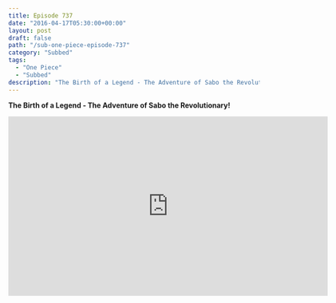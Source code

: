 ```yaml
---
title: Episode 737
date: "2016-04-17T05:30:00+00:00"
layout: post
draft: false
path: "/sub-one-piece-episode-737"
category: "Subbed"
tags:
  - "One Piece"
  - "Subbed"
description: "The Birth of a Legend - The Adventure of Sabo the Revolutionary!"
---
```


**The Birth of a Legend - The Adventure of Sabo the Revolutionary!**

<iframe width="640" height="360" src="https://www.rapidvideo.com/e/G6FRPGNYIH" frameborder="0" marginwidth=0 marginheight=0 scrolling=no allowfullscreen></iframe>

